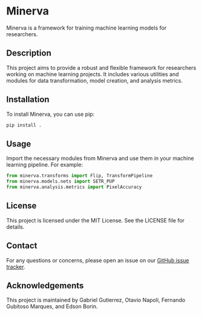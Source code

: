 # Minerva

Minerva is a framework for training machine learning models for researchers.

## Description

This project aims to provide a robust and flexible framework for researchers working on machine learning projects. It includes various utilities and modules for data transformation, model creation, and analysis metrics.

## Installation

To install Minerva, you can use pip:

```sh
pip install .
```

## Usage

Import the necessary modules from Minerva and use them in your machine learning pipeline. For example:

```python
from minerva.transforms import Flip, TransformPipeline
from minerva.models.nets import SETR_PUP
from minerva.analysis.metrics import PixelAccuracy
```

## License

This project is licensed under the MIT License. See the LICENSE file for details.

## Contact

For any questions or concerns, please open an issue on our [GitHub issue tracker](https://github.com/discovery-unicamp/Minerva/issues).

## Acknowledgements

This project is maintained by Gabriel Gutierrez, Otavio Napoli, Fernando Gubitoso Marques, and Edson Borin.
